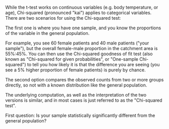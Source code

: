 While the t-test works on continuous variables (e.g. body temperature, or age), Chi-squared (pronounced "kai") applies to categorical variables.
There are two scenarios for using the Chi-squared test:

The first one is where you have one sample, and you know the proportions of the variable in the general population. 

For example, you see 60 female patients and 40 male patients ("your sample"), but the overall female-male proportion in the catchment area is 55%:45%. You can then use the Chi-squared goodness of fit test (also known as "Chi-squared for given probabilities", or "One-sample Chi-squared") to tell you how likely it is that the difference you are seeing (you see a 5% higher proportion of female patients) is purely by chance. 

The second option compares the observed counts from two or more groups directly, so not with a known distribution like the general population.

The underlying computation, as well as the interpretation of the two versions is similar, and in most cases is just referred to as the "Chi-squared test".

First question: Is your sample statistically significantly different from the general population?